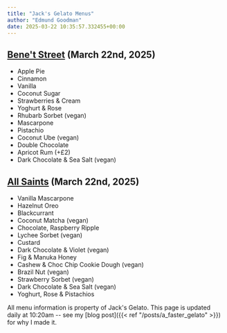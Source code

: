 ```yaml
---
title: "Jack's Gelato Menus"
author: "Edmund Goodman"
date: 2025-03-22 10:35:57.332455+00:00
---
```


## [Bene't Street](https://www.jacksgelato.com/bene-t-street-menu) (March 22nd, 2025)

- Apple Pie
- Cinnamon
- Vanilla
- Coconut Sugar
- Strawberries & Cream
- Yoghurt & Rose
- Rhubarb Sorbet (vegan)
- Mascarpone
- Pistachio
- Coconut Ube (vegan)
- Double Chocolate
- Apricot Rum (+£2)
- Dark Chocolate & Sea Salt (vegan)


## [All Saints](https://www.jacksgelato.com/all-saints-menu) (March 22nd, 2025)

- Vanilla Mascarpone
- Hazelnut Oreo
- Blackcurrant
- Coconut Matcha (vegan)
- Chocolate, Raspberry Ripple
- Lychee Sorbet (vegan)
- Custard
- Dark Chocolate & Violet (vegan)
- Fig & Manuka Honey
- Cashew & Choc Chip Cookie Dough (vegan)
- Brazil Nut (vegan)
- Strawberry Sorbet  (vegan)
- Dark Chocolate & Sea Salt (vegan)
- Yoghurt, Rose & Pistachios

All menu information is property of Jack's Gelato. This page is
updated daily at 10:20am -- see my
[blog post]({{< ref "/posts/a_faster_gelato" >}}) for why I made it.
